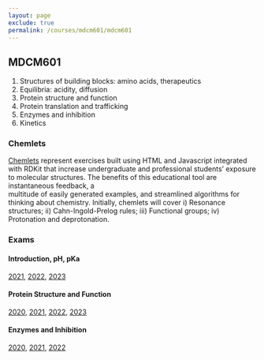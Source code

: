 ```yaml
---
layout: page 
exclude: true
permalink: /courses/mdcm601/mdcm601
---
```


## MDCM601

1. Structures of building blocks: amino acids, therapeutics
2. Equilibria: acidity, diffusion
3. Protein structure and function
4. Protein translation and trafficking
5. Enzymes and inhibition
6. Kinetics 

### Chemlets
[Chemlets](/courses/mdcm601/chemlets/chemlets.html) represent exercises built using HTML and Javascript integrated with RDKit that increase undergraduate and professional students’ exposure to molecular structures. The benefits of this educational tool are instantaneous feedback, a   
multitude of easily generated examples, and streamlined algorithms for thinking about chemistry. Initially, chemlets will cover i) Resonance structures; ii) Cahn-Ingold-Prelog rules;
iii) Functional groups; iv) Protonation and deprotonation.

### Exams
#### Introduction, pH, pKa
[2021](/courses/mdcm601/MDCM601_2021_Exam1_Key.pdf), [2022](/courses/mdcm601/MDCM601_2022_Exam1_Key.pdf), [2023](/courses/mdcm601/MDCM601_2023_Exam1_Key.pdf)

#### Protein Structure and Function
[2020](/courses/mdcm601/MDCM601_2020_Exam3_key.pdf), [2021](/courses/mdcm601/MDCM601_2021_Exam3_Key.pdf), [2022](/courses/mdcm601/MDCM601_2022_Exam3_Key.pdf), [2023](/courses/mdcm601/MDCM601_2023_Exam3_Key.pdf)

#### Enzymes and Inhibition
[2020](/courses/mdcm601/MDCM601_2020_Exam4_Key.pdf), [2021](/courses/mdcm601/MDCM601_2021_Exam4_Key.pdf), [2022](/courses/mdcm601/MDCM601_2022_Exam4_key.pdf)